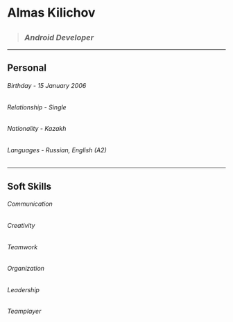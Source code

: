 # **Almas Kilichov**
> ## <sub>_Android Developer_</sub>
---
## **Personal**
###### Birthday - 15 January 2006
###### Relationship - Single
###### Nationality - Kazakh
###### Languages - Russian, English (A2)
---
## **Soft Skills**
###### Communication
###### Creativity
###### Teamwork
###### Organization
###### Leadership
###### Teamplayer